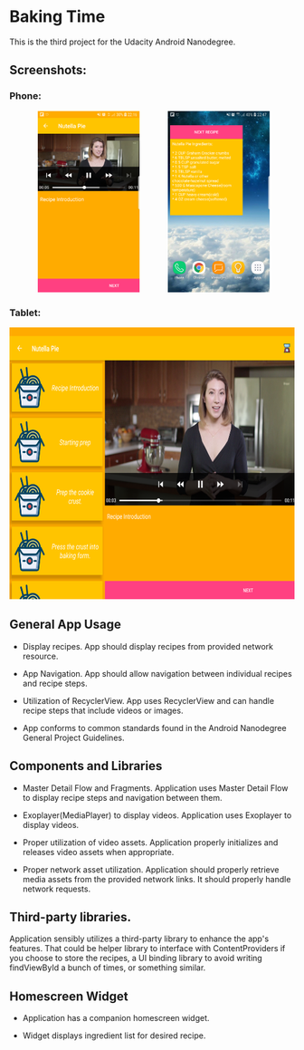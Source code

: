 # Baking Time

This is the third project for the Udacity Android Nanodegree.


## Screenshots:

### Phone:

  <img src="/screenshots/step.png" width="180" height="320" hspace="50"><img src="/screenshots/widget.png" width="180"> 
  
### Tablet:

  <img src="/screenshots/tablet.png" width="640" height="480">

## General App Usage

* Display recipes. App should display recipes from provided network resource.

* App Navigation. App should allow navigation between individual recipes and recipe steps.

* Utilization of RecyclerView. App uses RecyclerView and can handle recipe steps that include videos or images.

* App conforms to common standards found in the Android Nanodegree General Project Guidelines.

## Components and Libraries

* Master Detail Flow and Fragments. Application uses Master Detail Flow to display recipe steps and navigation between them.

* Exoplayer(MediaPlayer) to display videos. Application uses Exoplayer to display videos.

* Proper utilization of video assets. Application properly initializes and releases video assets when appropriate.

* Proper network asset utilization. Application should properly retrieve media assets from the provided network links. It should properly handle network requests.

## Third-party libraries. 

Application sensibly utilizes a third-party library to enhance the app's features. That could be helper library to interface with ContentProviders if you choose to store the recipes, a UI binding library to avoid writing findViewById a bunch of times, or something similar.

## Homescreen Widget

* Application has a companion homescreen widget.

* Widget displays ingredient list for desired recipe.
